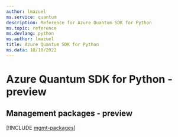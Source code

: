 ```yaml
---
author: lmazuel
ms.service: quantum
description: Reference for Azure Quantum SDK for Python
ms.topic: reference
ms.devlang: python
ms.author: lmazuel
title: Azure Quantum SDK for Python
ms.data: 10/10/2022
---
```

# Azure Quantum SDK for Python - preview

## Management packages - preview
[!INCLUDE [mgmt-packages](quantum-mgmt-index.md)]